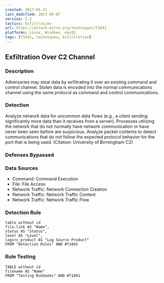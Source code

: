 ```yaml
---
created: 2017-05-31
last_modified: 2023-04-07
version: 2.2
tactics: Exfiltration
url: https://attack.mitre.org/techniques/T1041
platforms: Linux, Windows, macOS
tags: [T1041, techniques, Exfiltration]
---
```


## Exfiltration Over C2 Channel

### Description

Adversaries may steal data by exfiltrating it over an existing command and control channel. Stolen data is encoded into the normal communications channel using the same protocol as command and control communications.

### Detection

Analyze network data for uncommon data flows (e.g., a client sending significantly more data than it receives from a server). Processes utilizing the network that do not normally have network communication or have never been seen before are suspicious. Analyze packet contents to detect communications that do not follow the expected protocol behavior for the port that is being used. (Citation: University of Birmingham C2)

### Defenses Bypassed



### Data Sources

  - Command: Command Execution
  -  File: File Access
  -  Network Traffic: Network Connection Creation
  -  Network Traffic: Network Traffic Content
  -  Network Traffic: Network Traffic Flow
### Detection Rule

```dataview
table without id
file.link AS "Name",
status AS "Status",
level AS "Level",
logsrc_product AS "Log Source Product"
FROM "Detection Rules" AND #T1041
```

### Rule Testing

```dataview
TABLE without id
filename AS "Name"
FROM "Testing Runbooks" AND #T1041
```
